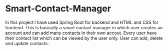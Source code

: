 # Smart-Contact-Manager
In this project I have used Spring Boot for backend and HTML and CSS for frontend.
This is basically a smart contact manager in which user creates an account and can add many contacts in their own accout.
Every user have their contact list which can be viewed by the user only.
User can add, delete and update contacts.
